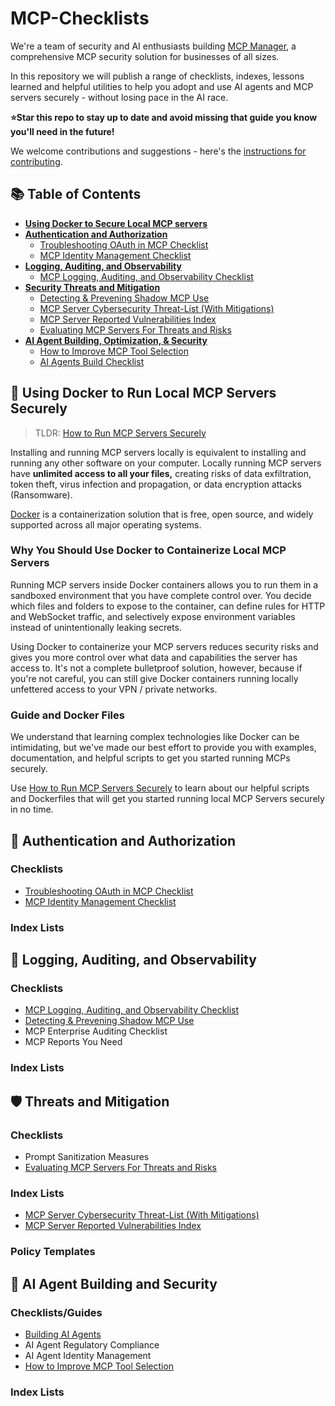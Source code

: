 # MCP-Checklists

We're a team of security and AI enthusiasts building [MCP Manager](https://mcpmanager.ai), a comprehensive MCP security solution for businesses of all sizes.

In this repository we will publish a range of checklists, indexes, lessons learned and helpful utilities to help you adopt and use AI agents and MCP servers securely - without losing pace in the AI race.

**⭐Star this repo to stay up to date and avoid missing that guide you know you'll need in the future!**

We welcome contributions and suggestions - here's the [instructions for contributing](./CONTRIBUTING.md).

## 📚 Table of Contents

- **[Using Docker to Secure Local MCP servers](#-using-docker-to-run-local-mcp-servers-securely)**
- **[Authentication and Authorization](#-authentication-and-authorization)**
    - [Troubleshooting OAuth in MCP Checklist](./infrastructure/docs/troubleshooting-oauth.md)
    - [MCP Identity Management Checklist](./infrastructure/docs/mcp-identity-management-checklist.md)
- **[Logging, Auditing, and Observability](#-logging-auditing-and-observability)**
    - [MCP Logging, Auditing, and Observability Checklist](./infrastructure/docs/logging-auditing-observability.md)
- **[Security Threats and Mitigation](#%EF%B8%8F-threats-and-mitigation)**
    - [Detecting & Prevening Shadow MCP Use](./infrastructure/docs/shadow-mcp-detect-prevent.md)
    - [MCP Server Cybersecurity Threat-List (With Mitigations)](./infrastructure/docs/mcp-security-threat-list.md)
    - [MCP Server Reported Vulnerabilities Index](./infrastructure/docs/reported-vulnerability-index.md)
    - [Evaluating MCP Servers For Threats and Risks](./infrastructure/docs/security-screening-mcp-servers.md)
- **[AI Agent Building, Optimization, & Security](#-ai-agent-building-and-security)**
    - [How to Improve MCP Tool Selection](./infrastructure/docs/improving-tool-selection.md)
    - [AI Agents Build Checklist](./infrastructure/docs/ai-agent-building.md)

## 🐳 Using Docker to Run Local MCP Servers Securely

> TLDR: [How to Run MCP Servers Securely](./infrastructure/docs/how-to-run-mcp-servers-securely.md)

Installing and running MCP servers locally is equivalent to installing and running any other software on your computer. Locally running MCP servers have **unlimited access to all your files,** creating risks of data exfiltration, token theft, virus infection and propagation, or data encryption attacks (Ransomware).

[Docker](https://www.docker.com/get-started/) is a containerization solution that is free, open source, and widely supported across all major operating systems.

### Why You Should Use Docker to Containerize Local MCP Servers

Running MCP servers inside Docker containers allows you to run them in a sandboxed environment that you have complete control over. You decide which files and folders to expose to the container, can define rules for HTTP and WebSocket traffic, and selectively expose environment variables instead of unintentionally leaking secrets.

Using Docker to containerize your MCP servers reduces security risks and gives you more control over what data and capabilities the server has access to. It's not a complete bulletproof solution, however, because if you're not careful, you can still give Docker containers running locally unfettered access to your VPN / private networks.

### Guide and Docker Files

We understand that learning complex technologies like Docker can be intimidating, but we've made our best effort to provide you with examples, documentation, and helpful scripts to get you started running MCPs securely.

Use [How to Run MCP Servers Securely](./infrastructure/docs/how-to-run-mcp-servers-securely.md) to learn about our helpful scripts and Dockerfiles that will get you started running local MCP Servers securely in no time.

## 🔐 Authentication and Authorization 

### Checklists

- [Troubleshooting OAuth in MCP Checklist](./infrastructure/docs/troubleshooting-oauth.md)
- [MCP Identity Management Checklist](./infrastructure/docs/mcp-identity-management-checklist.md)

### Index Lists

## 📝 Logging, Auditing, and Observability

### Checklists

- [MCP Logging, Auditing, and Observability Checklist](./infrastructure/docs/logging-auditing-observability.md)
- [Detecting & Prevening Shadow MCP Use](./infrastructure/docs/shadow-mcp-detect-prevent.md)
- MCP Enterprise Auditing Checklist
- MCP Reports You Need

### Index Lists

## 🛡️ Threats and Mitigation

### Checklists

- Prompt Sanitization Measures
- [Evaluating MCP Servers For Threats and Risks](./infrastructure/docs/security-screening-mcp-servers.md)

### Index Lists

- [MCP Server Cybersecurity Threat-List (With Mitigations)](./infrastructure/docs/mcp-security-threat-list.md)
- [MCP Server Reported Vulnerabilities Index](./infrastructure/docs/reported-vulnerability-index.md)

### Policy Templates

## 🤖 AI Agent Building and Security

### Checklists/Guides

- [Building AI Agents](./infrastructure/docs/ai-agent-building.md)
- AI Agent Regulatory Compliance
- AI Agent Identity Management
- [How to Improve MCP Tool Selection](./infrastructure/docs/improving-tool-selection.md)

### Index Lists
